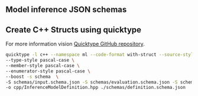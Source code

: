 ## Model inference JSON schemas


## Create C++ Structs using quicktype

For more information vision [Quicktype GitHub repository](https://github.com/quicktype/quicktype). 

```bash
quicktype -l c++ --namespace ml --code-format with-struct --source-style single-source \
--type-style pascal-case \
--member-style pascal-case \
--enumerator-style pascal-case \
--boost -s schema  \
-S schemas/input.schema.json -S schemas/evaluation.schema.json -S schemas/preprocessing.schema.json \
-o cpp/InferenceModelDefinition.hpp ./schemas/definition.schema.json
```
